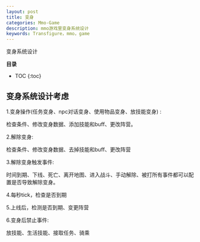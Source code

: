 ```yaml
---
layout: post
title: 变身
categories: Mmo-Game
description: mmo游戏里变身系统设计
keywords: Transfigure，mmo，game
---
```


变身系统设计

**目录**

* TOC
{:toc}

## 变身系统设计考虑

1.变身操作(任务变身、npc对话变身、使用物品变身、放技能变身) :

检查条件、修改变身数据、添加技能和buff、更改阵营。

2.解除变身:

检查条件、修改变身数据、去掉技能和buff、更改阵营

3.解除变身触发事件:

时间到期、下线、死亡、离开地图、进入战斗、手动解除、被打所有事件都可以配置是否导致解除变身。

4.每秒tick，检查是否到期

5.上线后，检测是否到期、变更阵营

6.变身后禁止事件:

放技能、生活技能、接取任务、骑乘

